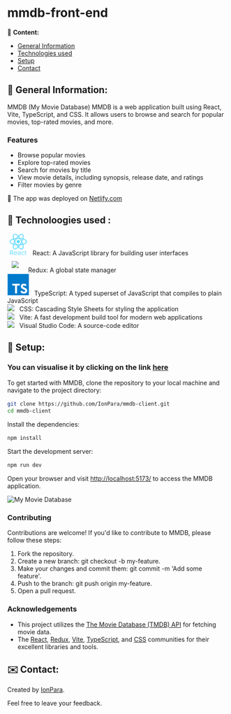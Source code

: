 # mmdb-front-end

📃 **Content:**
- [General Information ](#General-Information)
- [Technologies used](#languages)
- [Setup](#setup)
- [Contact](#contact)


## 📑 General Information:

MMDB (My Movie Database)
MMDB is a web application built using React, Vite, TypeScript, and CSS. It allows users to browse and search for popular movies, top-rated movies, and more.

### Features
- Browse popular movies
- Explore top-rated movies
- Search for movies by title
- View movie details, including synopsis, release date, and ratings
- Filter movies by genre

:floppy_disk: The app was deployed on [Netlify.com](https://www.netlify.com/)

## 🔣 <a id="languages">Technoloogies used </a>:

<p align="left">
  <img src="https://raw.githubusercontent.com/devicons/devicon/master/icons/react/react-original-wordmark.svg" alt="react" width="50" height="50" /> 
  &nbsp;React: A JavaScript library for building user interfaces <br/>
  <img src="https://skillicons.dev/icons?i=redux&theme=light" style="margin: 10px"/> 
  &nbsp; Redux: A global state manager
  <br/>
  <img src="https://raw.githubusercontent.com/devicons/devicon/master/icons/typescript/typescript-original.svg" alt="typescript" width="50" height="50"/> 
  &nbsp; TypeScript: A typed superset of JavaScript that compiles to plain JavaScript <br/>
  <img src="https://skillicons.dev/icons?i=css&theme=light"/>    
  &nbsp; CSS: Cascading Style Sheets for styling the application <br/>
  <img src="https://skillicons.dev/icons?i=vite&theme=light" /> 
  &nbsp; Vite: A fast development build tool for modern web applications <br/>
  <img src="https://skillicons.dev/icons?i=vscode&theme=light" /> 
  &nbsp; Visual Studio Code: A source-code editor
</p>



## 📘 <a id="setup">Setup</a>:

### You can visualise it by clicking on the link [here](https://mmdb1.netlify.app/)

To get started with MMDB, clone the repository to your local machine and navigate to the project directory:


``` bash
git clone https://github.com/IonPara/mmdb-client.git
cd mmdb-client
```

Install the dependencies:

``` bash
npm install 
```

Start the development server:

``` bash
npm run dev
```

Open your browser and visit [http://localhost:5173/](http://localhost:5173/) to access the MMDB application.

![My Movie Database](https://github.com/IonPara/mmdb-client/assets/84988051/eb52bd86-5d3f-477a-8ada-5df551e844d0)


### Contributing
Contributions are welcome! If you'd like to contribute to MMDB, please follow these steps:

1. Fork the repository.
2. Create a new branch: git checkout -b my-feature.
3. Make your changes and commit them: git commit -m 'Add some feature'.
4. Push to the branch: git push origin my-feature.
5. Open a pull request.

### Acknowledgements
- This project utilizes the [The Movie Database (TMDB) API](https://developer.themoviedb.org/docs) for fetching movie data.
- The [React](https://reactjs.org/), [Redux](https://redux.js.org/), [Vite](https://vitejs.dev/), [TypeScript](https://www.typescriptlang.org/), and [CSS](https://developer.mozilla.org/en-US/docs/Web/CSS) communities for their excellent libraries and tools.


## ✉️ <a id="contact">Contact</a>:

Created by [IonPara](https://github.com/IonPara).

Feel free to leave your feedback.
